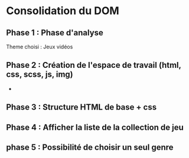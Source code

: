 #  Consolidation du DOM

## Phase 1 : Phase d'analyse

Theme choisi : Jeux vidéos

## Phase 2 : Création de l'espace de travail (html, css, scss, js, img)
- 

## Phase 3 : Structure HTML de base + css

## Phase 4 : Afficher la liste de la collection de jeu

## phase 5 : Possibilité de choisir un seul genre 

